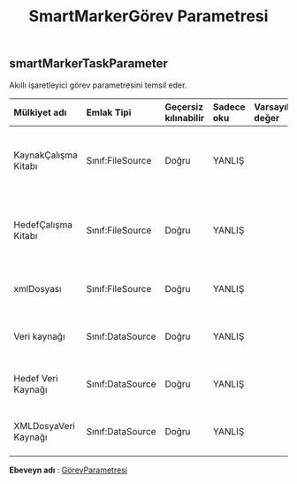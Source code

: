 ﻿---
title: SmartMarkerGörev Parametresi
second_title: Aspose.Cells Cloud Documen
type: docs
url: /tr/specification/model/smartmarkertaskparameter/
description: "Aspose.Cells Bulut modeli spesifikasyonu: SmartMarkerTaskParameter. Açma, oluşturma, düzenleme, bölme, birleştirme, karşılaştırma ve dönüştürme gibi özelliklerle Excel ve diğer elektronik tablo belgelerini zahmetsizce yönetin"
kwords: Excel, Office, Elektronik Tablo, Cloud REST API, SmartMarkerTaskParameter
weight: 50
---
## **smartMarkerTaskParameter**

Akıllı işaretleyici görev parametresini temsil eder.

| Mülkiyet adı| Emlak Tipi| Geçersiz kılınabilir| Sadece oku| Varsayılan değer| Tanım|
|:- |:- |:- |:- |:- |:- |
| KaynakÇalışma Kitabı| Sınıf:FileSource| Doğru| YANLIŞ|| Görev nesnesinin veri kaynağını temsil eder.|
| HedefÇalışma Kitabı| Sınıf:FileSource| Doğru| YANLIŞ|| Görev nesnesinin veri kaynağını temsil eder.|
| xmlDosyası| Sınıf:FileSource| Doğru| YANLIŞ|| Xml dosyasını temsil eder.|
| Veri kaynağı| Sınıf:DataSource| Doğru| YANLIŞ|| Hedef veri kaynağını temsil eder.|
| Hedef Veri Kaynağı| Sınıf:DataSource| Doğru| YANLIŞ|| Hedef veri kaynağını temsil eder.|
| XMLDosyaVeri Kaynağı| Sınıf:DataSource| Doğru| YANLIŞ|| Xml dosyasını temsil eder.|

**Ebeveyn adı** : [GörevParametresi](/specification/model/taskparameter)

